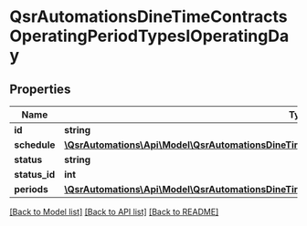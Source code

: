 # QsrAutomationsDineTimeContractsOperatingPeriodTypesIOperatingDay

## Properties
Name | Type | Description | Notes
------------ | ------------- | ------------- | -------------
**id** | **string** |  | [optional] 
**schedule** | [**\QsrAutomations\Api\Model\QsrAutomationsDineTimeContractsSchedulingTypesISchedule**](QsrAutomationsDineTimeContractsSchedulingTypesISchedule.md) |  | [optional] 
**status** | **string** |  | [optional] 
**status_id** | **int** |  | [optional] 
**periods** | [**\QsrAutomations\Api\Model\QsrAutomationsDineTimeContractsOperatingPeriodTypesIOperatingPeriod[]**](QsrAutomationsDineTimeContractsOperatingPeriodTypesIOperatingPeriod.md) |  | [optional] 

[[Back to Model list]](../README.md#documentation-for-models) [[Back to API list]](../README.md#documentation-for-api-endpoints) [[Back to README]](../README.md)


